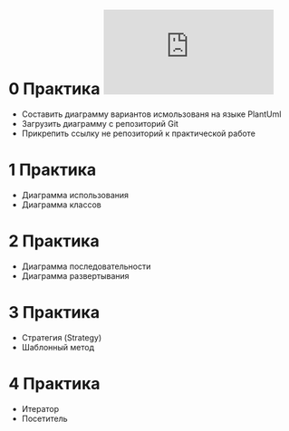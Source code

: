 # 0 Практика ![](https://github.com/Smipos/TMP/blob/main/practices/practice_3/README.md)
* Составить диаграмму вариантов исмользованя на языке PlantUml 
* Загрузить диаграмму с репозиторий Git
* Прикрепить ссылку не репозиторий к практической работе 
# 1 Практика
* Диаграмма использования
* Диаграмма классов
# 2 Практика
* Диаграмма последовательности
* Диаграмма развертывания
# 3 Практика
* Стратегия (Strategy)
* Шаблонный метод
# 4 Практика
* Итератор
* Посетитель
